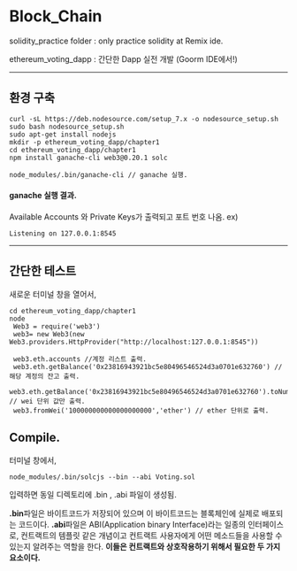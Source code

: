 # Block_Chain

solidity_practice folder : only practice solidity at Remix ide.

ethereum_voting_dapp : 간단한 Dapp 실전 개발 (Goorm IDE에서!)

--------------

## 환경 구축
```
curl -sL https://deb.nodesource.com/setup_7.x -o nodesource_setup.sh
sudo bash nodesource_setup.sh
sudo apt-get install nodejs
mkdir -p ethereum_voting_dapp/chapter1
cd ethereum_voting_dapp/chapter1
npm install ganache-cli web3@0.20.1 solc

node_modules/.bin/ganache-cli // ganache 실행.
```
#### ganache 실행 결과.
Available Accounts 와 Private Keys가 출력되고 포트 번호 나옴.
ex) 
```
Listening on 127.0.0.1:8545
```
--------------

## 간단한 테스트
새로운 터미널 창을 열어서,
```
cd ethereum_voting_dapp/chapter1
node
 Web3 = require('web3')
 web3= new Web3(new Web3.providers.HttpProvider("http://localhost:127.0.0.1:8545"))
 
 web3.eth.accounts //계정 리스트 출력.
 web3.eth.getBalance('0x23816943921bc5e80496546524d3a0701e632760') // 해당 계정의 잔고 출력.
 web3.eth.getBalance('0x23816943921bc5e80496546524d3a0701e632760').toNumber() // wei 단위 값만 출력.
 web3.fromWei('100000000000000000000','ether') // ether 단위로 출력.
```


## Compile.
터미널 창에서,
```
node_modules/.bin/solcjs --bin --abi Voting.sol
```
입력하면 동일 디렉토리에 .bin , .abi 파일이 생성됨.

**.bin**파일은 바이트코드가 저장되어 있으며 이 바이트코드는 블록체인에 실제로 배포되는 코드이다.
**.abi**파일은 ABI(Application binary Interface)라는 일종의 인터페이스로, 컨트랙트의 템플릿 같은 개념이고 컨트랙트 사용자에게 어떤 메소드들을 사용할 수 있는지 알려주는 역할을 한다.
**이들은 컨트랙트와 상호작용하기 위해서 필요한 두 가지 요소이다.**
